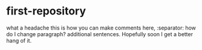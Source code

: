 first-repository
================
what a headache
this is how you can make comments here, :separator:
how do I change paragraph?
additional sentences. Hopefully soon I get a better hang of it. 
